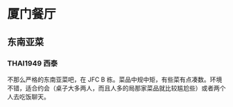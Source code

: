 # 厦门餐厅

## 东南亚菜

### THAI1949 西泰

不那么严格的东南亚菜吧，在 JFC B 栋。菜品中规中矩，有些菜有点凑数。环境不错，适合约会（桌子大多两人，而且人多的局那家菜品就比较尴尬些）或者两个人去吃饭聊天。
